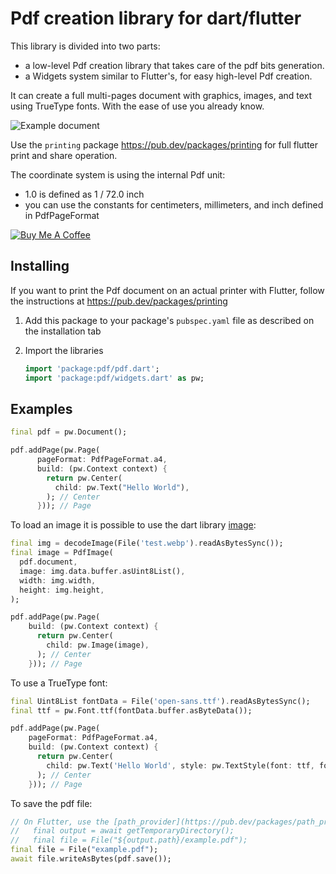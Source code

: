 # Pdf creation library for dart/flutter

This library is divided into two parts:

* a low-level Pdf creation library that takes care of the pdf bits generation.
* a Widgets system similar to Flutter's, for easy high-level Pdf creation.

It can create a full multi-pages document with graphics,
images, and text using TrueType fonts. With the ease of use you already know.

<img alt="Example document" src="https://raw.githubusercontent.com/DavBfr/dart_pdf/master/pdf/example.jpg">

Use the `printing` package <https://pub.dev/packages/printing>
for full flutter print and share operation.

The coordinate system is using the internal Pdf unit:

* 1.0 is defined as 1 / 72.0 inch
* you can use the constants for centimeters, millimeters, and inch defined in PdfPageFormat

[![Buy Me A Coffee](https://bmc-cdn.nyc3.digitaloceanspaces.com/BMC-button-images/custom_images/orange_img.png "Buy Me A Coffee")](https://www.buymeacoffee.com/JORBmbw9h "Buy Me A Coffee")

## Installing

If you want to print the Pdf document on an actual printer with Flutter,
follow the instructions at <https://pub.dev/packages/printing>

1. Add this package to your package's `pubspec.yaml` file as described
   on the installation tab

2. Import the libraries

   ```dart
   import 'package:pdf/pdf.dart';
   import 'package:pdf/widgets.dart' as pw;
   ```

## Examples

```dart
final pdf = pw.Document();

pdf.addPage(pw.Page(
      pageFormat: PdfPageFormat.a4,
      build: (pw.Context context) {
        return pw.Center(
          child: pw.Text("Hello World"),
        ); // Center
      })); // Page
```

To load an image it is possible to use the dart library [image](https://pub.dev/packages/image):

```dart
final img = decodeImage(File('test.webp').readAsBytesSync());
final image = PdfImage(
  pdf.document,
  image: img.data.buffer.asUint8List(),
  width: img.width,
  height: img.height,
);

pdf.addPage(pw.Page(
    build: (pw.Context context) {
      return pw.Center(
        child: pw.Image(image),
      ); // Center
    })); // Page
```

To use a TrueType font:

```dart
final Uint8List fontData = File('open-sans.ttf').readAsBytesSync();
final ttf = pw.Font.ttf(fontData.buffer.asByteData());

pdf.addPage(pw.Page(
    pageFormat: PdfPageFormat.a4,
    build: (pw.Context context) {
      return pw.Center(
        child: pw.Text('Hello World', style: pw.TextStyle(font: ttf, fontSize: 40)),
      ); // Center
    })); // Page
```

To save the pdf file:

```dart
// On Flutter, use the [path_provider](https://pub.dev/packages/path_provider) library:
//   final output = await getTemporaryDirectory();
//   final file = File("${output.path}/example.pdf");
final file = File("example.pdf");
await file.writeAsBytes(pdf.save());
```
